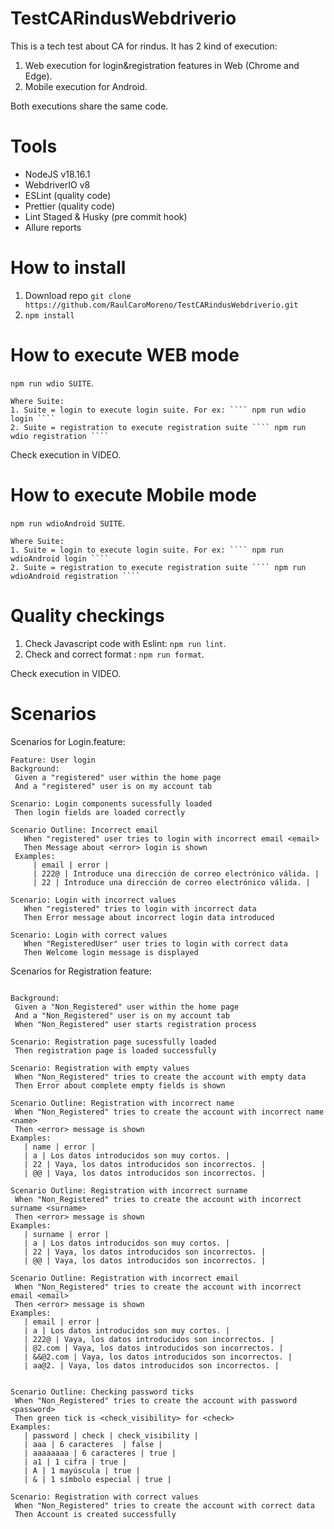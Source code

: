 # TestCARindusWebdriverio

This is a tech test about CA for rindus. It has 2 kind of execution:
1. Web execution for login&registration features in Web (Chrome and Edge).
2. Mobile execution for Android.

   
Both executions share the same code.

# Tools
- NodeJS v18.16.1
- WebdriverIO v8
- ESLint (quality code)
- Prettier (quality code)
- Lint Staged & Husky (pre commit hook)
- Allure reports
  
 # How to install
1. Download repo ````git clone https://github.com/RaulCaroMoreno/TestCARindusWebdriverio.git ````
2. ```` npm install ````

 # How to execute WEB mode
   ```` npm run wdio SUITE ````.

    Where Suite:
    1. Suite = login to execute login suite. For ex: ```` npm run wdio login ````
    2. Suite = registration to execute registration suite ```` npm run wdio registration ````

Check execution in VIDEO.

 # How to execute Mobile mode
   ```` npm run wdioAndroid SUITE ````.

    Where Suite:
    1. Suite = login to execute login suite. For ex: ```` npm run wdioAndroid login ````
    2. Suite = registration to execute registration suite ```` npm run wdioAndroid registration ````

 # Quality checkings
 1. Check Javascript code with Eslint:   ```` npm run lint ````.
 2. Check and correct format :   ```` npm run format ````.
    

Check execution in VIDEO.
# Scenarios
   Scenarios for Login.feature:
   ````
Feature: User login
  Background:
    Given a "registered" user within the home page 
    And a "registered" user is on my account tab

  Scenario: Login components sucessfully loaded
    Then login fields are loaded correctly

  Scenario Outline: Incorrect email
      When "registered" user tries to login with incorrect email <email>
      Then Message about <error> login is shown
    Examples:
        | email | error |
        | 222@ | Introduce una dirección de correo electrónico válida. |
        | 22 | Introduce una dirección de correo electrónico válida. |

  Scenario: Login with incorrect values
      When "registered" tries to login with incorrect data
      Then Error message about incorrect login data introduced

  Scenario: Login with correct values
      When "RegisteredUser" user tries to login with correct data
      Then Welcome login message is displayed
   ````
Scenarios for Registration feature:
   ````Feature: User registration
 
  Background:
    Given a "Non_Registered" user within the home page 
    And a "Non_Registered" user is on my account tab
    When "Non_Registered" user starts registration process

  Scenario: Registration page sucessfully loaded
    Then registration page is loaded successfully

  Scenario: Registration with empty values
    When "Non_Registered" tries to create the account with empty data
    Then Error about complete empty fields is shown

  Scenario Outline: Registration with incorrect name
    When "Non_Registered" tries to create the account with incorrect name <name>
    Then <error> message is shown
  Examples:
      | name | error |
      | a | Los datos introducidos son muy cortos. |
      | 22 | Vaya, los datos introducidos son incorrectos. |
      | @@ | Vaya, los datos introducidos son incorrectos. |

  Scenario Outline: Registration with incorrect surname
    When "Non_Registered" tries to create the account with incorrect surname <surname>
    Then <error> message is shown
  Examples:
      | surname | error |
      | a | Los datos introducidos son muy cortos. |
      | 22 | Vaya, los datos introducidos son incorrectos. |
      | @@ | Vaya, los datos introducidos son incorrectos. |

  Scenario Outline: Registration with incorrect email
    When "Non_Registered" tries to create the account with incorrect email <email>
    Then <error> message is shown
  Examples:
      | email | error |
      | a | Los datos introducidos son muy cortos. |
      | 222@ | Vaya, los datos introducidos son incorrectos. |
      | @2.com | Vaya, los datos introducidos son incorrectos. |
      | &&@2.com | Vaya, los datos introducidos son incorrectos. |
      | aa@2. | Vaya, los datos introducidos son incorrectos. |

  
  Scenario Outline: Checking password ticks
    When "Non_Registered" tries to create the account with password <password>
    Then green tick is <check_visibility> for <check>
  Examples:
      | password | check | check_visibility |
      | aaa | 6 caracteres  | false |
      | aaaaaaaa | 6 caracteres | true |
      | a1 | 1 cifra | true |
      | A | 1 mayúscula | true |
      | & | 1 símbolo especial | true |

 Scenario: Registration with correct values
    When "Non_Registered" tries to create the account with correct data
    Then Account is created successfully


  



   ````
  

 
 

   

